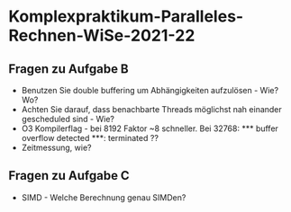 # Komplexpraktikum-Paralleles-Rechnen-WiSe-2021-22
## Fragen zu Aufgabe B
- Benutzen Sie double buffering um Abhängigkeiten aufzulösen - Wie? Wo?
- Achten Sie darauf, dass benachbarte Threads möglichst nah einander gescheduled sind - Wie?
- O3 Kompilerflag - bei 8192 Faktor ~8 schneller. Bei 32768: *** buffer overflow detected ***: terminated ??
- Zeitmessung, wie?
## Fragen zu Aufgabe C
- SIMD - Welche Berechnung genau SIMDen?
